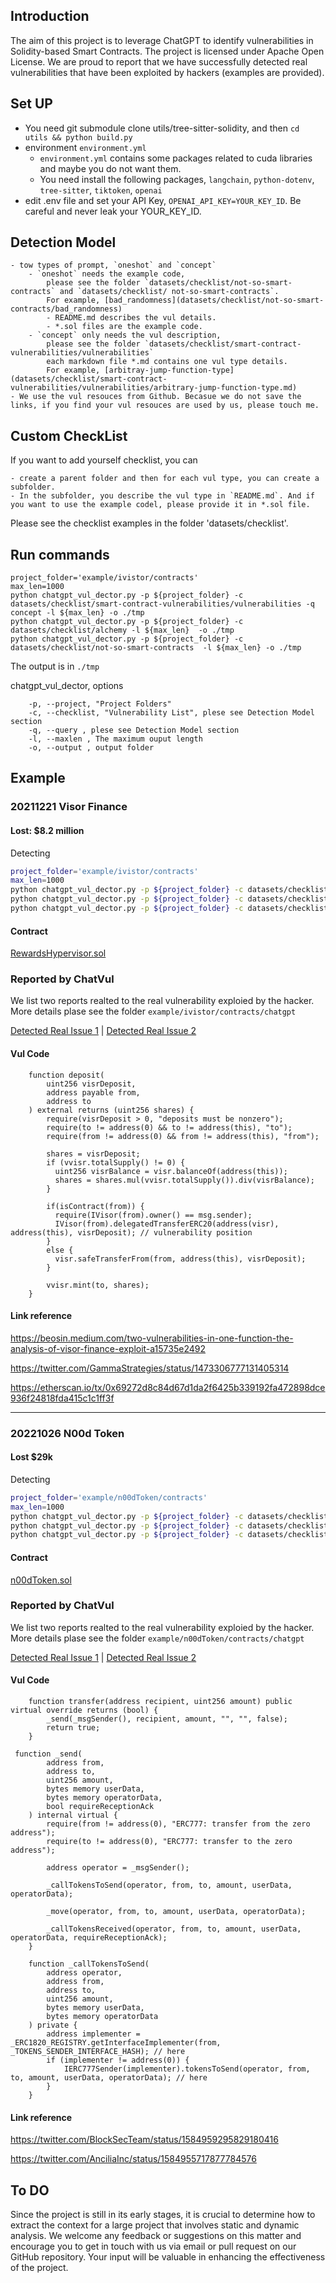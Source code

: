 ## Introduction
The aim of this project is to leverage ChatGPT to identify vulnerabilities in Solidity-based Smart Contracts. The project is licensed under Apache Open License. We are proud to report that we have successfully detected real vulnerabilities that have been exploited by hackers (examples are provided).

## Set UP
- You need git submodule clone utils/tree-sitter-solidity, and then `cd utils && python build.py`
- environment `environment.yml`
  * `environment.yml` contains some packages related to cuda libraries and maybe you do not want them.
  * You need install the following packages, `langchain`, `python-dotenv`, `tree-sitter`, `tiktoken`, `openai`
- edit .env file and set your API Key, `OPENAI_API_KEY=YOUR_KEY_ID`. Be careful and never leak your YOUR_KEY_ID.

## Detection Model
    - tow types of prompt, `oneshot` and `concept`
        - `oneshot` needs the example code, 
            please see the folder `datasets/checklist/not-so-smart-contracts` and `datasets/checklist/ not-so-smart-contracts`.
            For example, [bad_randomness](datasets/checklist/not-so-smart-contracts/bad_randomness)
            - README.md describes the vul details.
            - *.sol files are the example code.
        - `concept` only needs the vul description, 
            please see the folder `datasets/checklist/smart-contract-vulnerabilities/vulnerabilities`
            each markdown file *.md contains one vul type details.
            For example, [arbitray-jump-function-type](datasets/checklist/smart-contract-vulnerabilities/vulnerabilities/arbitrary-jump-function-type.md)
    - We use the vul resouces from Github. Becasue we do not save the links, if you find your vul resouces are used by us, please touch me.

## Custom CheckList

If you want to add yourself checklist, you can 

    - create a parent folder and then for each vul type, you can create a subfolder. 
    - In the subfolder, you describe the vul type in `README.md`. And if you want to use the example codel, please provide it in *.sol file. 

Please see the checklist examples in the folder 'datasets/checklist'.

## Run commands

```
project_folder='example/ivistor/contracts' 
max_len=1000
python chatgpt_vul_dector.py -p ${project_folder} -c datasets/checklist/smart-contract-vulnerabilities/vulnerabilities -q concept -l ${max_len} -o ./tmp
python chatgpt_vul_dector.py -p ${project_folder} -c datasets/checklist/alchemy -l ${max_len}  -o ./tmp
python chatgpt_vul_dector.py -p ${project_folder} -c datasets/checklist/not-so-smart-contracts  -l ${max_len} -o ./tmp
```

The output is in `./tmp`


chatgpt_vul_dector, options
```Options
    -p, --project, "Project Folders"
    -c, --checklist, "Vulnerability List", plese see Detection Model section
    -q, --query , plese see Detection Model section
    -l, --maxlen , The maximum ouput length
    -o, --output , output folder
```



## Example

### 20211221 Visor Finance

#### Lost: $8.2 million

Detecting

```sh
project_folder='example/ivistor/contracts' 
max_len=1000
python chatgpt_vul_dector.py -p ${project_folder} -c datasets/checklist/smart-contract-vulnerabilities/vulnerabilities -q concept -l ${max_len} -o example/ivistor/contracts/chatgpt
python chatgpt_vul_dector.py -p ${project_folder} -c datasets/checklist/alchemy -l ${max_len}  -o example/ivistor/contracts/chatgpt
python chatgpt_vul_dector.py -p ${project_folder} -c datasets/checklist/not-so-smart-contracts  -l ${max_len} -o example/ivistor/contracts/chatgpt
```

#### Contract

[RewardsHypervisor.sol](example/ivistor/contracts/RewardsHypervisor.sol)

### Reported by ChatVul

We list two reports realted to the real vulnerability exploied by the hacker. More details plase see the folder `example/ivistor/contracts/chatgpt`

[Detected Real Issue 1](example/ivistor/contracts/chatgpt/not-so-smart-contracts/RewardsHypervisor/denial_of_service_answer.md) | 
[Detected Real Issue 2](example/ivistor/contracts/chatgpt/alchemy/RewardsHypervisor/delegatecall_answer.md)

#### Vul Code

```RewardHypervisor.sol
    function deposit(
        uint256 visrDeposit,
        address payable from,
        address to
    ) external returns (uint256 shares) {
        require(visrDeposit > 0, "deposits must be nonzero");
        require(to != address(0) && to != address(this), "to");
        require(from != address(0) && from != address(this), "from");

        shares = visrDeposit;
        if (vvisr.totalSupply() != 0) {
          uint256 visrBalance = visr.balanceOf(address(this));
          shares = shares.mul(vvisr.totalSupply()).div(visrBalance);
        }

        if(isContract(from)) {
          require(IVisor(from).owner() == msg.sender); 
          IVisor(from).delegatedTransferERC20(address(visr), address(this), visrDeposit); // vulnerability position
        }
        else {
          visr.safeTransferFrom(from, address(this), visrDeposit);
        }

        vvisr.mint(to, shares);
    }
```


#### Link reference

https://beosin.medium.com/two-vulnerabilities-in-one-function-the-analysis-of-visor-finance-exploit-a15735e2492

https://twitter.com/GammaStrategies/status/1473306777131405314

https://etherscan.io/tx/0x69272d8c84d67d1da2f6425b339192fa472898dce936f24818fda415c1c1ff3f

---


### 20221026 N00d Token

#### Lost $29k

Detecting

```sh
project_folder='example/n00dToken/contracts' 
max_len=1000
python chatgpt_vul_dector.py -p ${project_folder} -c datasets/checklist/smart-contract-vulnerabilities/vulnerabilities -q concept -l ${max_len} -o example/n00dToken/contracts/chatgpt
python chatgpt_vul_dector.py -p ${project_folder} -c datasets/checklist/alchemy -l ${max_len}  -o example/n00dToken/contracts/chatgpt
python chatgpt_vul_dector.py -p ${project_folder} -c datasets/checklist/not-so-smart-contracts  -l ${max_len} -o example/n00dToken/contracts/chatgpt
```

#### Contract

[n00dToken.sol](example/n00dToken/contracts/n00dToken.sol)

### Reported by ChatVul

We list two reports realted to the real vulnerability exploied by the hacker. More details plase see the folder `example/n00dToken/contracts/chatgpt`

[Detected Real Issue 1](example/n00dToken/contracts/chatgpt/not-so-smart-contracts/n00dToken/honeypost_GiftBox_answer.md) | 
[Detected Real Issue 2](example/n00dToken/contracts/chatgpt/vulnerabilities/n00dToken/arbitrary-jump-function-type_answer.md)

#### Vul Code

```entrance point
    function transfer(address recipient, uint256 amount) public virtual override returns (bool) {
        _send(_msgSender(), recipient, amount, "", "", false);
        return true;
    }
```

```vulnerability position
 function _send(
        address from,
        address to,
        uint256 amount,
        bytes memory userData,
        bytes memory operatorData,
        bool requireReceptionAck
    ) internal virtual {
        require(from != address(0), "ERC777: transfer from the zero address");
        require(to != address(0), "ERC777: transfer to the zero address");

        address operator = _msgSender();

        _callTokensToSend(operator, from, to, amount, userData, operatorData);

        _move(operator, from, to, amount, userData, operatorData);

        _callTokensReceived(operator, from, to, amount, userData, operatorData, requireReceptionAck);
    }

    function _callTokensToSend(
        address operator,
        address from,
        address to,
        uint256 amount,
        bytes memory userData,
        bytes memory operatorData
    ) private {
        address implementer = _ERC1820_REGISTRY.getInterfaceImplementer(from, _TOKENS_SENDER_INTERFACE_HASH); // here
        if (implementer != address(0)) {
            IERC777Sender(implementer).tokensToSend(operator, from, to, amount, userData, operatorData); // here
        }
    }
```

#### Link reference

https://twitter.com/BlockSecTeam/status/1584959295829180416

https://twitter.com/AnciliaInc/status/1584955717877784576


## To DO
Since the project is still in its early stages, it is crucial to determine how to extract the context for a large project that involves static and dynamic analysis. We welcome any feedback or suggestions on this matter and encourage you to get in touch with us via email or pull request on our GitHub repository. Your input will be valuable in enhancing the effectiveness of the project.
